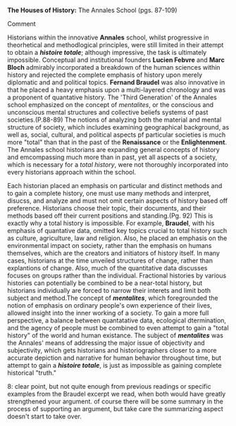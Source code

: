 **The Houses of History:** The Annales School (pgs. 87-109)

Comment

Historians within the innovative **Annales** school, whilst progressive in theorhetical and methodlogical principles, were still limited in their attempt to obtain a _**histoire totale**_; although impressive, the task is ultimately impossible. Conceptual and institutional founders **Lucien Febvre** and **Marc Bloch** admirably incorporated a breakdown of the human sciences within history and rejected the complete emphasis of history upon merely diplomatic and and political topics. **Fernand Braudel** was also innovative in that he placed a heavy emphasis upon a multi-layered chronology and was a proponent of quantative history. The 'Third Generation' of the Annales school emphasized on the concept of _mentalites_, or the conscious and unconscious mental structures and collective beliefs systems of past societies.(P.88-89) The notions of analyzing both the material and mental structure of society, which includes examining geographical background, as well as, social, cultural, and political aspects pf particular societies is much more "total" than that in the past of the **Renaissance** or the **Enlightenment**. The Annales school historians are expanding general concepts of history and emcompassing much more than in past, yet all aspects of a society, which is necessary for a _total history_, were not thoroughly incorporated into every historians approach within the school. 

Each historian placed an emphasis on particular and distinct methods and to gain a complete history, one must use many methods and interpret, disucss, and analyze and must not omit certain aspects of history based off preference. Historians choose their topic, their documents, and their methods based off their current positions and standing.(Pg. 92) This is exactly why a total history is impossible. For example, **Braudel**, with his emphasis of quantative data, omitted key topics crucial to total history such as culture, agriculture, law and religion. Also, he placed an emphasis on the environmental impact on society, rather than the emphasis on humans themselves, which are the creators and initiators of history itself. In many cases, historians at the time unveiled structures of change, rather than explantions of change. Also, much of the quantitative data discusses focuses on groups rather than the individual. Fractional histories by various histories can potentially be combined to be a near-total history, but historians individually are forced to narrow their interets and limit both subject and method.The concept of _**mentalites**_, which foregrounded the notion of emphasis on ordinary people's own experience of their lives, allowed insight into the inner working of a society. To gain a more full perspective, a balance between quantatative data, ecological dtermination, and the agency of people must be combined to even attempt to gain a "total history" of the world and human existance. The subject of _**mentalites**_ was the Annales' means of addressing the major issue of objectivity and subjectivity, which gets historians and historiographers closer to a more accurate depiction and narrative for human behavior throughout time, but attempt to gain a _**histoire totale**_, is just as impossible as gaining complete historical "truth."

8: clear point, but not quite enough from previous readings or specific examples from the Braudel excerpt we read, when both would have greatly strengthened your argument. of course there will be some summary in the process of supporting an argument, but take care the summarizing aspect doesn't start to take over.

